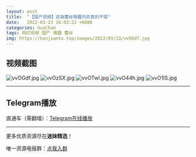```yaml
---
layout: post
title:  "【国产视频】这身蕾丝情趣内衣真的不错"
date:   2022-03-23 16:02:22 +0800
categories: GuoChan
tags: 网红视频 国产 情趣 蕾丝
img: https://kanjiantu.top/images/2022/03/23/vvOGdf.jpg
---
```



## 视频截图

![vvOGdf.jpg](https://kanjiantu.top/images/2022/03/23/vvOGdf.jpg)
![vvOzSX.jpg](https://kanjiantu.top/images/2022/03/23/vvOzSX.jpg)
![vvOTwI.jpg](https://kanjiantu.top/images/2022/03/23/vvOTwI.jpg)
![vvO44h.jpg](https://kanjiantu.top/images/2022/03/23/vvO44h.jpg)
![vvO1IS.jpg](https://kanjiantu.top/images/2022/03/23/vvO1IS.jpg)

* * *
## Telegram播放

直通车（需翻墙）：[Telegram在线播放](https://t.me/mimeijingxuan/261)

* * *
更多优质资源尽在**迷妹精选**！

唯一资源电报群：[点我入群](https://t.me/mimeijingxuan)


